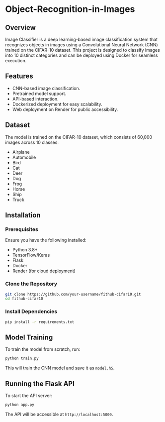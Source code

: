 # Object-Recognition-in-Images

## Overview
Image Classifier is a deep learning-based image classification system that recognizes objects in images using a Convolutional Neural Network (CNN) trained on the CIFAR-10 dataset. This project is designed to classify images into 10 distinct categories and can be deployed using Docker for seamless execution.

## Features
- CNN-based image classification.
- Pretrained model support.
- API-based interaction.
- Dockerized deployment for easy scalability.
- Web deployment on Render for public accessibility.

## Dataset
The model is trained on the CIFAR-10 dataset, which consists of 60,000 images across 10 classes:
- Airplane
- Automobile
- Bird
- Cat
- Deer
- Dog
- Frog
- Horse
- Ship
- Truck

## Installation

### Prerequisites
Ensure you have the following installed:
- Python 3.8+
- TensorFlow/Keras
- Flask
- Docker
- Render (for cloud deployment)

### Clone the Repository
```sh
git clone https://github.com/your-username/fithub-cifar10.git
cd fithub-cifar10
```

### Install Dependencies
```sh
pip install -r requirements.txt
```

## Model Training
To train the model from scratch, run:
```sh
python train.py
```
This will train the CNN model and save it as `model.h5`.

## Running the Flask API
To start the API server:
```sh
python app.py
```
The API will be accessible at `http://localhost:5000`.


